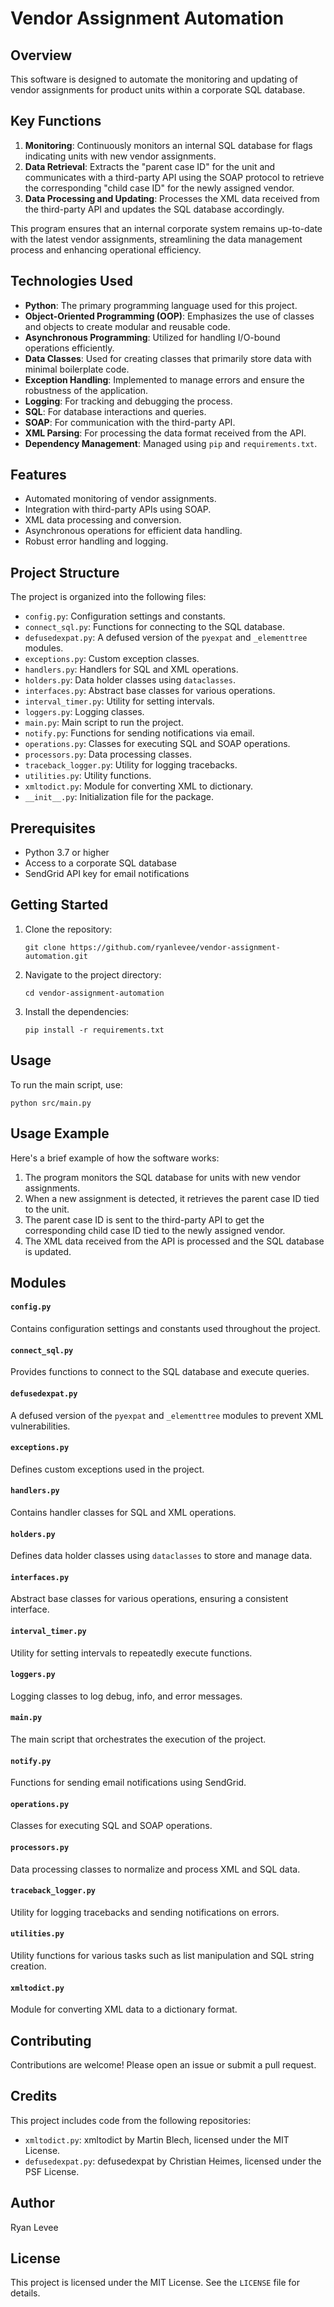 # Vendor Assignment Automation

## Overview

This software is designed to automate the monitoring and updating of vendor assignments for product units within a corporate SQL database. 

## Key Functions
1.  **Monitoring**: Continuously monitors an internal SQL database for flags indicating units with new vendor assignments.
2.  **Data Retrieval**: Extracts the "parent case ID" for the unit and communicates with a third-party API using the SOAP protocol to retrieve the corresponding "child case ID" for the newly assigned vendor.
3.  **Data Processing and Updating**: Processes the XML data received from the third-party API and updates the SQL database accordingly.

This program ensures that an internal corporate system remains up-to-date with the latest vendor assignments, streamlining the data management process and enhancing operational efficiency.

## Technologies Used

- **Python**: The primary programming language used for this project.
- **Object-Oriented Programming (OOP)**: Emphasizes the use of classes and objects to create modular and reusable code.
- **Asynchronous Programming**: Utilized for handling I/O-bound operations efficiently.
- **Data Classes**: Used for creating classes that primarily store data with minimal boilerplate code.
- **Exception Handling**: Implemented to manage errors and ensure the robustness of the application.
- **Logging**: For tracking and debugging the process.
- **SQL**: For database interactions and queries.
- **SOAP**: For communication with the third-party API.
- **XML Parsing**: For processing the data format received from the API.
- **Dependency Management**: Managed using `pip` and `requirements.txt`.

## Features

- Automated monitoring of vendor assignments.
- Integration with third-party APIs using SOAP.
- XML data processing and conversion.
- Asynchronous operations for efficient data handling.
- Robust error handling and logging.

## Project Structure

The project is organized into the following files:

- `config.py`: Configuration settings and constants.
- `connect_sql.py`: Functions for connecting to the SQL database.
- `defusedexpat.py`: A defused version of the `pyexpat` and `_elementtree` modules.
- `exceptions.py`: Custom exception classes.
- `handlers.py`: Handlers for SQL and XML operations.
- `holders.py`: Data holder classes using `dataclasses`.
- `interfaces.py`: Abstract base classes for various operations.
- `interval_timer.py`: Utility for setting intervals.
- `loggers.py`: Logging classes.
- `main.py`: Main script to run the project.
- `notify.py`: Functions for sending notifications via email.
- `operations.py`: Classes for executing SQL and SOAP operations.
- `processors.py`: Data processing classes.
- `traceback_logger.py`: Utility for logging tracebacks.
- `utilities.py`: Utility functions.
- `xmltodict.py`: Module for converting XML to dictionary.
- `__init__.py`: Initialization file for the package.

## Prerequisites

- Python 3.7 or higher
- Access to a corporate SQL database
- SendGrid API key for email notifications

## Getting Started

1.  Clone the repository:
    
        git clone https://github.com/ryanlevee/vendor-assignment-automation.git
    
2.  Navigate to the project directory:
    
        cd vendor-assignment-automation
    
3.  Install the dependencies:
    
        pip install -r requirements.txt

## Usage

To run the main script, use:

    python src/main.py

## Usage Example

Here's a brief example of how the software works:

1.  The program monitors the SQL database for units with new vendor assignments.
2.  When a new assignment is detected, it retrieves the parent case ID tied to the unit.
3.  The parent case ID is sent to the third-party API to get the corresponding child case ID tied to the newly assigned vendor.
4.  The XML data received from the API is processed and the SQL database is updated.

## Modules

#### `config.py`

Contains configuration settings and constants used throughout the project.

#### `connect_sql.py`

Provides functions to connect to the SQL database and execute queries.

#### `defusedexpat.py`

A defused version of the `pyexpat` and `_elementtree` modules to prevent XML vulnerabilities.

#### `exceptions.py`

Defines custom exceptions used in the project.

#### `handlers.py`

Contains handler classes for SQL and XML operations.

#### `holders.py`

Defines data holder classes using `dataclasses` to store and manage data.

#### `interfaces.py`

Abstract base classes for various operations, ensuring a consistent interface.

#### `interval_timer.py`

Utility for setting intervals to repeatedly execute functions.

#### `loggers.py`

Logging classes to log debug, info, and error messages.

#### `main.py`

The main script that orchestrates the execution of the project.

#### `notify.py`

Functions for sending email notifications using SendGrid.

#### `operations.py`

Classes for executing SQL and SOAP operations.

#### `processors.py`

Data processing classes to normalize and process XML and SQL data.

#### `traceback_logger.py`

Utility for logging tracebacks and sending notifications on errors.

#### `utilities.py`

Utility functions for various tasks such as list manipulation and SQL string creation.

#### `xmltodict.py`

Module for converting XML data to a dictionary format.

Contributing
------------

Contributions are welcome! Please open an issue or submit a pull request.

Credits
-------

This project includes code from the following repositories:

*   `xmltodict.py`: xmltodict by Martin Blech, licensed under the MIT License.
*   `defusedexpat.py`: defusedexpat by Christian Heimes, licensed under the PSF License.

Author
------

Ryan Levee

License
-------

This project is licensed under the MIT License. See the `LICENSE` file for details.

